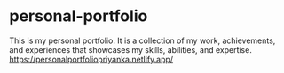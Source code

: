 # personal-portfolio
This is my personal portfolio. It  is a collection of my work, achievements, and experiences that showcases my skills, abilities, and expertise.
https://personalportfoliopriyanka.netlify.app/
